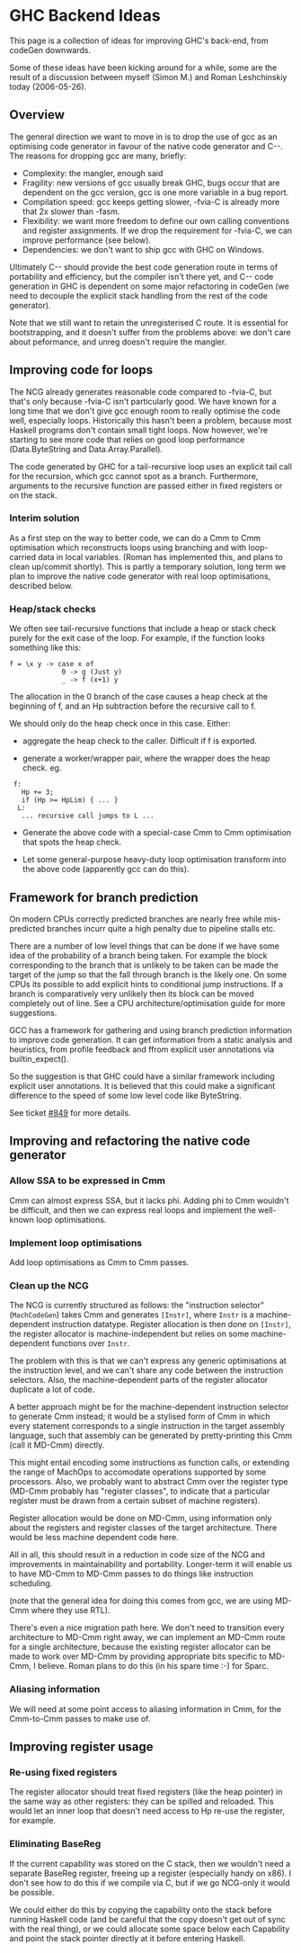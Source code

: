 # GHC Backend Ideas


This page is a collection of ideas for improving GHC's back-end, from
codeGen downwards.


Some of these ideas have been kicking around for a while, some are the
result of a discussion between myself (Simon M.) and Roman
Leshchinskiy today (2006-05-26).

## Overview


The general direction we want to move in is to drop the use of gcc as
an optimising code generator in favour of the native code generator
and C--.  The reasons for dropping gcc are many, briefly:

- Complexity: the mangler, enough said
- Fragility: new versions of gcc usually break GHC, bugs occur
  that are dependent on the gcc version, gcc is one more variable
  in a bug report.
- Compilation speed: gcc keeps getting slower, -fvia-C is already
  more that 2x slower than -fasm.
- Flexibility: we want more freedom to define our own calling conventions
  and register assignments.  If we drop the requirement for -fvia-C,
  we can improve performance (see below).
- Dependencies: we don't want to ship gcc with GHC on Windows.


Ultimately C-- should provide the best code generation route in terms
of portability and efficiency, but the compiler isn't there yet, and
C-- code generation in GHC is dependent on some major refactoring in
codeGen (we need to decouple the explicit stack handling from the rest
of the code generator).


Note that we still want to retain the unregisterised C route.  It is
essential for bootstrapping, and it doesn't suffer from the problems
above: we don't care about peformance, and unreg doesn't require the
mangler.

## Improving code for loops


The NCG already generates reasonable code compared to -fvia-C, but
that's only because -fvia-C isn't particularly good.  We have known
for a long time that we don't give gcc enough room to really optimise the
code well, especially loops.  Historically this hasn't been a problem,
because most Haskell programs don't contain small tight loops.  Now
however, we're starting to see more code that relies on good loop
performance (Data.ByteString and Data.Array.Parallel).


The code generated by GHC for a tail-recursive loop uses an explicit
tail call for the recursion, which gcc cannot spot as a branch.
Furthermore, arguments to the recursive function are passed either in
fixed registers or on the stack.

### Interim solution


As a first step on the way to better code, we can do a Cmm to Cmm
optimisation which reconstructs loops using branching and with
loop-carried data in local variables.  (Roman has implemented this,
and plans to clean up/commit shortly).  This is partly a temporary
solution, long term we plan to improve the native code generator with
real loop optimisations, described below.

### Heap/stack checks


We often see tail-recursive functions that include a heap or stack
check purely for the exit case of the loop.  For example, if the
function looks something like this:

```wiki
f = \x y -> case x of
             0 -> g (Just y)
             _ -> f (x+1) y
```


The allocation in the 0 branch of the case causes a heap check at the
beginning of f, and an Hp subtraction before the recursive call to f.


We should only do the heap check once in this case.  Either: 

- aggregate the heap check to the caller.  Difficult if f is
  exported.

- generate a worker/wrapper pair, where the wrapper does the heap
  check.  eg.

```wiki
 f:  
   Hp += 3;
   if (Hp >= HpLim) { ... }
  L:
   ... recursive call jumps to L ...
```

- Generate the above code with a special-case Cmm to Cmm optimisation that
  spots the heap check.

- Let some general-purpose heavy-duty loop optimisation transform
  into the above code (apparently gcc can do this).

## Framework for branch prediction


On modern CPUs correctly predicted branches are nearly free while mis-predicted branches incurr quite a high penalty due to pipeline stalls etc.


There are a number of low level things that can be done if we have some idea of the probability of a branch being taken. For example the block corresponding to the branch that is unlikely to be taken can be made the target of the jump so that the fall through branch is the likely one. On some CPUs its possible to add explicit hints to conditional jump instructions. If a branch is comparatively very unlikely then its block can be moved completely out of line. See a CPU architecture/optimisation guide for more suggestions.


GCC has a framework for gathering and using branch prediction information to improve code generation. It can get information from a static analysis and heuristics, from profile feedback and ffrom explicit user annotations via builtin_expect().


So the suggestion is that GHC could have a similar framework including explicit user annotations. It is believed that this could make a significant difference to the speed of some low level code like ByteString.


See ticket [\#849](https://gitlab.haskell.org//ghc/ghc/issues/849) for more details.

## Improving and refactoring the native code generator

### Allow SSA to be expressed in Cmm


Cmm can almost express SSA, but it lacks phi.  Adding phi to Cmm
wouldn't be difficult, and then we can express real loops and
implement the well-known loop optimisations.

### Implement loop optimisations


Add loop optimisations as Cmm to Cmm passes.

### Clean up the NCG


The NCG is currently structured as follows: the "instruction selector"
(`MachCodeGen`) takes Cmm and generates `[Instr]`, where
`Instr` is a machine-dependent instruction datatype.  Register
allocation is then done on `[Instr]`, the register allocator is
machine-independent but relies on some machine-dependent functions
over `Instr`.


The problem with this is that we can't express any generic
optimisations at the instruction level, and we can't share any code
between the instruction selectors.  Also, the machine-dependent parts
of the register allocator duplicate a lot of code.


A better approach might be for the machine-dependent instruction
selector to generate Cmm instead; it would be a stylised form of Cmm
in which every statement corresponds to a single instruction in the
target assembly language, such that assembly can be generated by
pretty-printing this Cmm (call it MD-Cmm) directly.


This might entail encoding some instructions as function calls, or
extending the range of MachOps to accomodate operations supported by
some processors.  Also, we probably want to abstract Cmm over the
register type (MD-Cmm probably has "register classes", to indicate
that a particular register must be drawn from a certain subset of
machine registers).


Register allocation would be done on MD-Cmm, using information only
about the registers and register classes of the target architecture.
There would be less machine dependent code here.


All in all, this should result in a reduction in code size of the NCG
and improvements in maintainability and portability.  Longer-term it
will enable us to have MD-Cmm to MD-Cmm passes to do things like
instruction scheduling.


(note that the general idea for doing this comes from gcc, we are
using MD-Cmm where they use RTL).


There's even a nice migration path here.  We don't need to transition
every architecture to MD-Cmm right away, we can implement an MD-Cmm
route for a single architecture, because the existing register
allocator can be made to work over MD-Cmm by providing appropriate
bits specific to MD-Cmm, I believe.  Roman plans to do this (in his
spare time :-) for Sparc.

### Aliasing information


We will need at some point access to aliasing information in Cmm, for
the Cmm-to-Cmm passes to make use of.

## Improving register usage

### Re-using fixed registers


The register allocator should treat fixed registers (like the heap
pointer) in the same way as other registers: they can be spilled and
reloaded.  This would let an inner loop that doesn't need access to Hp
re-use the register, for example.

### Eliminating BaseReg


If the current capability was stored on the C stack, then we wouldn't
need a separate BaseReg register, freeing up a register (especially
handy on x86).  I don't see how to do this if we compile via C, but if
we go NCG-only it would be possible.


We could either do this by copying the capability onto the stack
before running Haskell code (and be careful that the copy doesn't get
out of sync with the real thing), or we could allocate some space
below each Capability and point the stack pointer directly at it
before entering Haskell.
